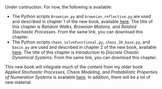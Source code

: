 Under contruction. For now, the following is available:
<ul>
  <li> The Python scripts <code>Brownian.py</code> and <code>brownian_reflective.py</code> are used and described in chapter 1 of the new book, available <a href="https://mltechniques.com/2023/02/11/random-walks-brownian-motions-and-related-stochastic-processes/">here</a>. The title of this chapter is <em>Random Walks, Brownian Motions, and Related Stochastic Processes</em>. From the same link, you can download this chapter.
  <li> The Python scripts <code>chaos_solveFunctional.py</code>, <code>chaos_2D_base.py</code>, and <code>basin.py</code> are used and described in chapter 2 of the new book, available <a href="https://mltechniques.com/2023/02/21/introduction-to-discrete-chaotic-dynamical-systems/">here</a>. The title of this chapter is <em>Introduction to Discrete Chaotic Dynamical Systems</em>. From the same link, you can download this chapter.
</ul>

This new book will integrate much of the content from my older book <em>Applied Stochastic Processes, Chaos Modeling, and Probabilistic Properties of Numeration Systems</em> is available <a href="https://mltechniques.com/resources/">here</a>. In addition, there will be a lot of new material.
